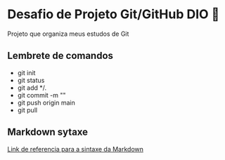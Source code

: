 # Desafio de Projeto Git/GitHub DIO 🦾

Projeto que organiza meus estudos de Git

## Lembrete de comandos

- git init
- git status
- git add */.
- git commit -m ""
- git push origin main
- git pull 

## Markdown sytaxe 
[Link de referencia para a sintaxe da Markdown](https://www.markdownguide.org/basic-syntax/)
